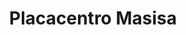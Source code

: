 ---
title: "Placacentro Masisa"
url: /caracas/placacentro-masisa-av-san-ignacio-de-loyola/
shop: comercio
---